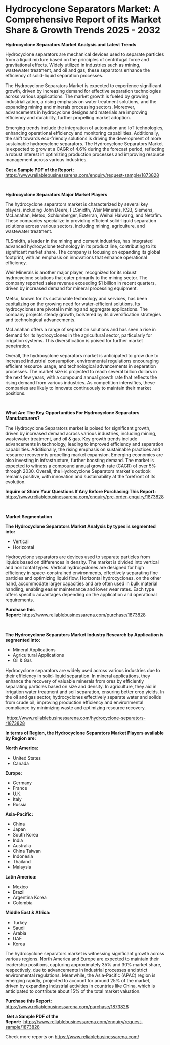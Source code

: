 <p><h1>Hydrocyclone Separators Market: A Comprehensive Report of its Market Share & Growth Trends 2025 - 2032</h1></p><p><strong>Hydrocyclone Separators Market Analysis and Latest Trends</strong></p>
<p><p>Hydrocyclone separators are mechanical devices used to separate particles from a liquid mixture based on the principles of centrifugal force and gravitational effects. Widely utilized in industries such as mining, wastewater treatment, and oil and gas, these separators enhance the efficiency of solid-liquid separation processes. </p><p>The Hydrocyclone Separators Market is expected to experience significant growth, driven by increasing demand for effective separation technologies across various applications. The market growth is fueled by growing industrialization, a rising emphasis on water treatment solutions, and the expanding mining and minerals processing sectors. Moreover, advancements in hydrocyclone designs and materials are improving efficiency and durability, further propelling market adoption. </p><p>Emerging trends include the integration of automation and IoT technologies, enhancing operational efficiency and monitoring capabilities. Additionally, the shift towards eco-friendly solutions is driving the development of more sustainable hydrocyclone separators. The Hydrocyclone Separators Market is expected to grow at a CAGR of 4.6% during the forecast period, reflecting a robust interest in optimizing production processes and improving resource management across various industries.</p></p>
<p><strong>Get a Sample PDF of the Report:&nbsp;</strong> <a href="https://www.reliablebusinessarena.com/enquiry/request-sample/1873828?utm_campaign=1990&utm_medium=2&utm_source=Github&utm_content=ia&utm_term=16022025&utm_id=hydrocyclone-separators">https://www.reliablebusinessarena.com/enquiry/request-sample/1873828</a></p>
<p>&nbsp;</p>
<p><strong>Hydrocyclone Separators Major Market Players</strong></p>
<p><p>The hydrocyclone separators market is characterized by several key players, including John Deere, FLSmidth, Weir Minerals, KSB, Siemens, McLanahan, Metso, Schlumberger, Exterran, Weihai Haiwang, and Netafim. These companies specialize in providing efficient solid-liquid separation solutions across various sectors, including mining, agriculture, and wastewater treatment.</p><p>FLSmidth, a leader in the mining and cement industries, has integrated advanced hydrocyclone technology in its product line, contributing to its significant market share. The company is focusing on expanding its global footprint, with an emphasis on innovations that enhance operational efficiency.</p><p>Weir Minerals is another major player, recognized for its robust hydrocyclone solutions that cater primarily to the mining sector. The company reported sales revenue exceeding $1 billion in recent quarters, driven by increased demand for mineral processing equipment.</p><p>Metso, known for its sustainable technology and services, has been capitalizing on the growing need for water-efficient solutions. Its hydrocyclones are pivotal in mining and aggregate applications. The company projects steady growth, bolstered by its diversification strategies and technological advancements.</p><p>McLanahan offers a range of separation solutions and has seen a rise in demand for its hydrocyclones in the agricultural sector, particularly for irrigation systems. This diversification is poised for further market penetration.</p><p>Overall, the hydrocyclone separators market is anticipated to grow due to increased industrial consumption, environmental regulations encouraging efficient resource usage, and technological advancements in separation processes. The market size is projected to reach several billion dollars in the next few years, with a compound annual growth rate that reflects the rising demand from various industries. As competition intensifies, these companies are likely to innovate continuously to maintain their market positions.</p></p>
<p>&nbsp;</p>
<p><strong>What Are The Key Opportunities For Hydrocyclone Separators Manufacturers?</strong></p>
<p><p>The Hydrocyclone Separators market is poised for significant growth, driven by increased demand across various industries, including mining, wastewater treatment, and oil & gas. Key growth trends include advancements in technology, leading to improved efficiency and separation capabilities. Additionally, the rising emphasis on sustainable practices and resource recovery is propelling market expansion. Emerging economies are also investing in infrastructure, further boosting demand. The market is expected to witness a compound annual growth rate (CAGR) of over 5% through 2030. Overall, the Hydrocyclone Separators market's outlook remains positive, with innovation and sustainability at the forefront of its evolution.</p></p>
<p><strong>Inquire or Share Your Questions If Any Before Purchasing This Report:</strong> <a href="https://www.reliablebusinessarena.com/enquiry/pre-order-enquiry/1873828?utm_campaign=1990&utm_medium=2&utm_source=Github&utm_content=ia&utm_term=16022025&utm_id=hydrocyclone-separators">https://www.reliablebusinessarena.com/enquiry/pre-order-enquiry/1873828</a></p>
<p>&nbsp;</p>
<p><strong>Market Segmentation</strong></p>
<p><strong>The Hydrocyclone Separators Market Analysis by types is segmented into:</strong></p>
<p><ul><li>Vertical</li><li>Horizontal</li></ul></p>
<p><p>Hydrocyclone separators are devices used to separate particles from liquids based on differences in density. The market is divided into vertical and horizontal types. Vertical hydrocyclones are designed for high efficiency in space-constrained environments, effectively separating fine particles and optimizing liquid flow. Horizontal hydrocyclones, on the other hand, accommodate larger capacities and are often used in bulk material handling, enabling easier maintenance and lower wear rates. Each type offers specific advantages depending on the application and operational requirements.</p></p>
<p><strong>Purchase this Report:&nbsp;</strong><a href="https://www.reliablebusinessarena.com/purchase/1873828?utm_campaign=1990&utm_medium=2&utm_source=Github&utm_content=ia&utm_term=16022025&utm_id=hydrocyclone-separators">https://www.reliablebusinessarena.com/purchase/1873828</a></p>
<p>&nbsp;</p>
<p><strong>The Hydrocyclone Separators Market Industry Research by Application is segmented into:</strong></p>
<p><ul><li>Mineral Applications</li><li>Agricultural Applications</li><li>Oil & Gas</li></ul></p>
<p><p>Hydrocyclone separators are widely used across various industries due to their efficiency in solid-liquid separation. In mineral applications, they enhance the recovery of valuable minerals from ores by efficiently separating particles based on size and density. In agriculture, they aid in irrigation water treatment and soil separation, ensuring better crop yields. In the oil and gas sector, hydrocyclones effectively separate water and solids from crude oil, improving production efficiency and environmental compliance by minimizing waste and optimizing resource recovery.</p></p>
<p><a href="https://www.reliablebusinessarena.com/hydrocyclone-separators-r1873828?utm_campaign=1990&utm_medium=2&utm_source=Github&utm_content=ia&utm_term=16022025&utm_id=hydrocyclone-separators">&nbsp;https://www.reliablebusinessarena.com/hydrocyclone-separators-r1873828</a></p>
<p><strong>In terms of Region, the Hydrocyclone Separators Market Players available by Region are:</strong></p>
<p>
    <p> <strong> North America: </strong>
        <ul>
            <li>United States</li>
            <li>Canada</li>
        </ul>
        </p> 
    <p> <strong> Europe: </strong>
        <ul>
            <li>Germany</li>
            <li>France</li>
            <li>U.K.</li>
            <li>Italy</li>
            <li>Russia</li>
        </ul>
        </p> 
    <p> <strong> Asia-Pacific: </strong>
        <ul>
            <li>China</li>
            <li>Japan</li>
            <li>South Korea</li>
            <li>India</li>
            <li>Australia</li>
            <li>China Taiwan</li>
            <li>Indonesia</li>
            <li>Thailand</li>
            <li>Malaysia</li>
        </ul>
        </p> 
    <p> <strong> Latin America: </strong>
        <ul>
            <li>Mexico</li>
            <li>Brazil</li>
            <li>Argentina Korea</li>
            <li>Colombia</li>
        </ul>
        </p> 
    <p> <strong> Middle East & Africa: </strong>
        <ul>
            <li>Turkey</li>
            <li>Saudi</li>
            <li>Arabia</li>
            <li>UAE</li>
            <li>Korea</li>
        </ul>
    </p>
    </p>
<p><p>The hydrocyclone separators market is witnessing significant growth across various regions. North America and Europe are expected to maintain their leadership positions, capturing approximately 35% and 30% market share, respectively, due to advancements in industrial processes and strict environmental regulations. Meanwhile, the Asia-Pacific (APAC) region is emerging rapidly, projected to account for around 25% of the market, driven by expanding industrial activities in countries like China, which is anticipated to contribute about 15% of the total market valuation.</p></p>
<p><strong>Purchase this Report: </strong><a href="https://www.reliablebusinessarena.com/purchase/1873828?utm_campaign=1990&utm_medium=2&utm_source=Github&utm_content=ia&utm_term=16022025&utm_id=hydrocyclone-separators">https://www.reliablebusinessarena.com/purchase/1873828</a></p>
<p>&nbsp;<strong>Get a Sample PDF of the Report:&nbsp;&nbsp;</strong><a href="https://www.reliablebusinessarena.com/enquiry/request-sample/1873828?utm_campaign=1990&utm_medium=2&utm_source=Github&utm_content=ia&utm_term=16022025&utm_id=hydrocyclone-separators">https://www.reliablebusinessarena.com/enquiry/request-sample/1873828</a></p>
<p><strong></strong></p>
<p>Check more reports on <a href="https://www.reliablebusinessarena.com/?utm_campaign=1990&utm_medium=2&utm_source=Github&utm_content=ia&utm_term=16022025&utm_id=hydrocyclone-separators">https://www.reliablebusinessarena.com/</a></p>